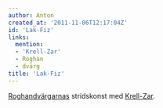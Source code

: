 ```yaml
---
author: Anton
created_at: '2011-11-06T12:17:04Z'
id: 'Lak-Fiz'
links:
  mention:
  - 'Krell-Zar'
  - Roghan
  - dvärg
title: 'Lak-Fiz'
---
```


[Roghan][][dvärgarnas] stridskonst med [Krell-Zar].

  [Roghan]: Roghan
  [dvärgarnas]: dvärg
  [Krell-Zar]: Krell-Zar
